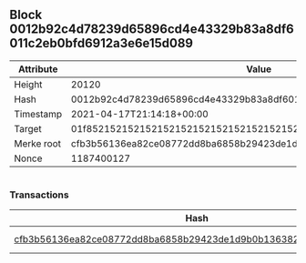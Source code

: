 ## Block 0012b92c4d78239d65896cd4e43329b83a8df6011c2eb0bfd6912a3e6e15d089

Attribute | Value
--- | ---
Height | 20120
Hash | 0012b92c4d78239d65896cd4e43329b83a8df6011c2eb0bfd6912a3e6e15d089
Timestamp | 2021-04-17T21:14:18+00:00
Target | 01f8521521521521521521521521521521521521521521521521521521521521
Merke root | cfb3b56136ea82ce08772dd8ba6858b29423de1d9b0b1363824dc00287cb5524
Nonce | 1187400127

```

```

### Transactions

Hash | Amount
--- | ---
[cfb3b56136ea82ce08772dd8ba6858b29423de1d9b0b1363824dc00287cb5524](cfb3b56136ea82ce08772dd8ba6858b29423de1d9b0b1363824dc00287cb5524.md) | 10.00000000 SKEPTI 
